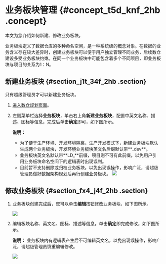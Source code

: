 # 业务板块管理 {#concept_t5d_knf_2hb .concept}

本文为您介绍如何新建、修改业务板块。

业务板块定义了数据仓库的多种命名空间，是一种系统级的概念对象。在数据的业务含义存在较大差异时，创建业务板块可以便于用户独立管理不同业务，后续数仓建设多受业务板块约束。在同一个业务板块中可能包含着多个不同项目，即业务板块与项目的关系为1：N。

## 新建业务板块 {#section_j1t_34f_2hb .section}

只有超级管理员才可以新建业务板块。

1.  [进入数仓规划页面](cn.zh-CN/用户指南/数仓规划/数仓规划概述.md#section_w3j_zf1_hhb)。
2.  左侧菜单栏选择**业务板块**，单击右上角**新建业务板块**，配置中英文名称、描述、图标等信息，完成后单击**确定**即可，如下图所示。

    **说明：** 

    -   为了便于生产环境、开发环境隔离，生产开发模式下，新建业务板块默认生成两个业务板块，开发环境业务板块英文名后缀默认带**\_dev**。
    -   业务板块英文名默认带**LD\_**前缀，项目则不可有此前缀，以免用户引用业务板块命名空间下的逻辑表时出现误判。
    -   目前暂不支持删除或归档业务板块，以免出现误操作，影响广泛，请超级管理员做好数据架构规划后再行创建业务板块。
    ![](http://static-aliyun-doc.oss-cn-hangzhou.aliyuncs.com/assets/img/148398/155599241541389_zh-CN.png)


## 修改业务板块 {#section_fx4_j4f_2hb .section}

1.  业务板块创建完成后，您可以单击**编辑**按钮修改业务板块，如下图所示。

    ![](http://static-aliyun-doc.oss-cn-hangzhou.aliyuncs.com/assets/img/148398/155599241541390_zh-CN.png)

2.  编辑板块名称、英文名、图标、描述等信息，单击**确定**即完成修改，如下图所示。

    **说明：** 业务板块内有逻辑表产生后不可编辑英文名，以免出现误操作，影响广泛，请超级管理员慎重编辑修改。

    ![](http://static-aliyun-doc.oss-cn-hangzhou.aliyuncs.com/assets/img/148398/155599241541391_zh-CN.png)


